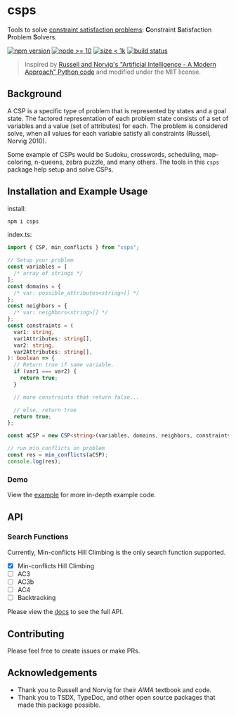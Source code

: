 # csps

Tools to solve [constraint satisfaction problems](https://en.wikipedia.org/wiki/Constraint_satisfaction_problem): **C**onstraint **S**atisfaction **P**roblem **S**olvers.

<a href="https://www.npmjs.com/package/csps"><img src="https://img.shields.io/npm/v/csps.svg" alt="npm version"></a>
<a href="" disabled><img src="https://img.shields.io/badge/node-%3E%3D10-blue.svg?cacheSeconds=2592000" alt="node >= 10"></a>
<a href="https://www.npmjs.com/package/csps"><img src="https://img.shields.io/bundlephobia/minzip/csps.svg" alt="size < 1k"></a>
<a href="https://github.com/charkour/csps"><img src="https://img.shields.io/github/workflow/status/charkour/csps/CI.svg" alt="build status"></a>

> Inspired by [Russell and Norvig's "Artificial Intelligence - A Modern Approach" Python code](https://github.com/aimacode/aima-python) and modified under the MIT license.

## Background

A CSP is a specific type of problem that is represented by states and a goal state. The factored representation of each problem state consists of a set of variables and a value (set of attributes) for each. The problem is considered solve, when all values for each variable satisfy all constraints (Russell, Norvig 2010).

Some example of CSPs would be Sudoku, crosswords, scheduling, map-coloring, n-queens, zebra puzzle, and many others. The tools in this `csps` package help setup and solve CSPs.

## Installation and Example Usage

install:

```sh
npm i csps
```

index.ts:

```ts
import { CSP, min_conflicts } from "csps";

// Setup your problem
const variables = [
  /* array of strings */
];
const domains = {
  /* var: possible_attributes<string>[] */
};
const neighbors = {
  /* var: neighbors<string>[] */
};
const constraints = (
  var1: string,
  var1Attributes: string[],
  var2: string,
  var2Attributes: string[],
): boolean => {
  // Return true if same variable.
  if (var1 === var2) {
    return true;
  }

  // more constraints that return false...

  // else, return true
  return true;
};

const aCSP = new CSP<string>(variables, domains, neighbors, constraints);

// run min_conflicts on problem
const res = min_conflicts(aCSP);
console.log(res);
```

### Demo

View the [example](https://github.com/charkour/csps/tree/main/example) for more in-depth example code.

## API

### Search Functions

Currently, Min-conflicts Hill Climbing is the only search function supported.

- [x] Min-conflicts Hill Climbing
- [ ] AC3
- [ ] AC3b
- [ ] AC4
- [ ] Backtracking

Please view the [docs](https://charkour.github.io/csps/) to see the full API.

## Contributing

Please feel free to create issues or make PRs.

## Acknowledgements

- Thank you to Russell and Norvig for their _AIMA_ textbook and code.
- Thank you to TSDX, TypeDoc, and other open source packages that made this package possible.
